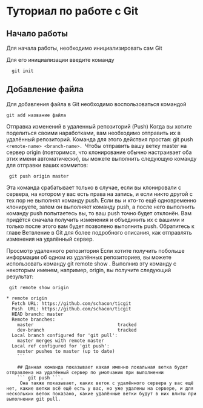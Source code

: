 # Туториал по работе с Git

## Начало работы

Для начала работы, необходимо инициализировать сам Git

Для его инициализации введите команду 

```
  git init
```

## Добавление файла

Для добавления файла в Git необходимо воспользоваться командой 

```
git add название файла
```
Отправка изменений в удаленный репозиторий (Push)
Когда вы хотите поделиться своими наработками, вам необходимо отправить их в удалённый репозиторий. Команда для этого действия простая: git push 
```<remote-name> <branch-name>. ```Чтобы отправить вашу ветку master на сервер origin (повторимся, что клонирование обычно настраивает оба этих имени автоматически), вы можете выполнить следующую команду для отправки ваших коммитов:
```
 git push origin master
 ```
Эта команда срабатывает только в случае, если вы клонировали с сервера, на котором у вас есть права на запись, и если никто другой с тех пор не выполнял команду push. Если вы и кто-то ещё одновременно клонируете, затем он выполняет команду push, а после него выполнить команду push попытаетесь вы, то ваш push точно будет отклонён. Вам придётся сначала получить изменения и объединить их с вашими и только после этого вам будет позволено выполнить push. Обратитесь к главе Ветвление в Git для более подробного описания, как отправлять изменения на удалённый сервер.

Просмотр удаленного репозитория
Если хотите получить побольше информации об одном из удалённых репозиториев, вы можете использовать команду git remote show <remote>. Выполнив эту команду с некоторым именем, например, origin, вы получите следующий результат:

```
 git remote show origin
 
* remote origin
  Fetch URL: https://github.com/schacon/ticgit
  Push  URL: https://github.com/schacon/ticgit
  HEAD branch: master
  Remote branches:
    master                               tracked
    dev-branch                           tracked
  Local branch configured for 'git pull':
    master merges with remote master
  Local ref configured for 'git push':
    master pushes to master (up to date)
    ```

    ## Данная команда показывает какая именно локальная ветка будет отправлена на удалённый сервер по умолчанию при выполнении 
    ``` git push ```.
     Она также показывает, каких веток с удалённого сервера у вас ещё нет, какие ветки всё ещё есть у вас, но уже удалены на сервере, и для нескольких веток показано, какие удалённые ветки будут в них влиты при выполнении git pull.